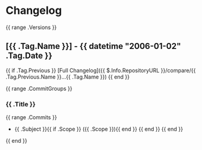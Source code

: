 # Changelog

{{ range .Versions }}
## [{{ .Tag.Name }}] - {{ datetime "2006-01-02" .Tag.Date }}
{{ if .Tag.Previous }}
[Full Changelog]({{ $.Info.RepositoryURL }}/compare/{{ .Tag.Previous.Name }}...{{ .Tag.Name }})
{{ end }}

{{ range .CommitGroups }}
### {{ .Title }}
{{ range .Commits }}
- {{ .Subject }}{{ if .Scope }} ({{ .Scope }}){{ end }}
{{ end }}
{{ end }}

{{ end }}